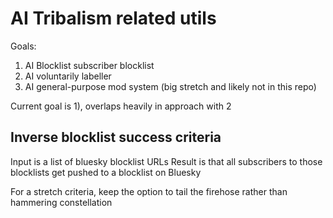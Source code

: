 # AI Tribalism related utils

Goals:
1) AI Blocklist subscriber blocklist
2) AI voluntarily labeller
3) AI general-purpose mod system (big stretch and likely not in this repo)

Current goal is 1), overlaps heavily in approach with 2

## Inverse blocklist success criteria

Input is a list of bluesky blocklist URLs
Result is that all subscribers to those blocklists get pushed to a blocklist on Bluesky

For a stretch criteria, keep the option to tail the firehose rather than hammering constellation